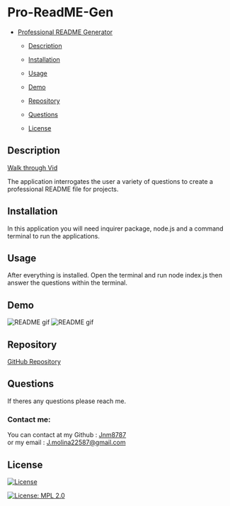 # Pro-ReadME-Gen

- [Professional README Generator](#professional-readme-generator)

  - [Description](#description)
  
  - [Installation](#installation)
  
  - [Usage](#usage)
  
  - [Demo](#demo)
  
  - [Repository](#repository)
  
  - [Questions](#questions)
  
  - [License](#license)



## Description
[Walk through Vid](https://watch.screencastify.com/v/4g2kVx9glukWxvRzwYnP)

The application interrogates the user a variety of questions to create a professional README file for projects.
## Installation
In this application you will need inquirer package, node.js and a command terminal to run the applications.
## Usage
After everything is installed. Open the terminal and run node index.js then answer the questions within the terminal.
## Demo
![README gif](https://media.giphy.com/media/iUVoFWXpO1nCQ7M3Dy/giphy.gif)
![README gif](https://media.giphy.com/media/6Vlmkht499Prs8qNzW/giphy.gif)


## Repository
[GitHub Repository](https://github.com/Jnm8787/Pro_ReadME_Gen)
## Questions
If theres any questions please reach me.
### Contact me:
You can contact at my Github : [Jnm8787](https://github.com/Jnm8787) <br/>
or my email : J.molina22587@gmail.com


## License

[![License](https://img.shields.io/badge/License-Apache%202.0-blue.svg)](https://opensource.org/licenses/Apache-2.0)

[![License: MPL 2.0](https://img.shields.io/badge/License-MPL%202.0-brightgreen.svg)](https://opensource.org/licenses/MPL-2.0)

